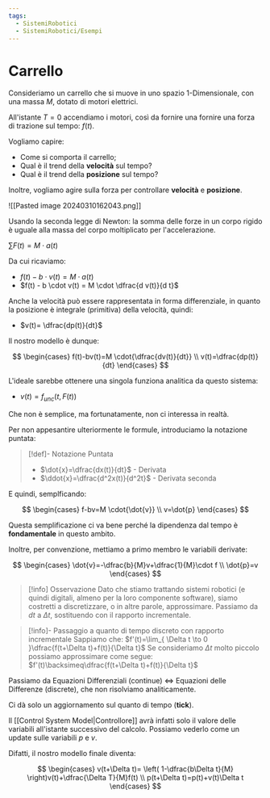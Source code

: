 ```yaml
---
tags:
  - SistemiRobotici
  - SistemiRobotici/Esempi
---
```

# Carrello

Consideriamo un carrello che si muove in uno spazio 1-Dimensionale, con una massa $M$, dotato di motori elettrici. 

All'istante $T=0$ accendiamo i motori, così da fornire una fornire una forza di trazione sul tempo: $f(t)$.

Vogliamo capire:
- Come si comporta il carrello;
- Qual è il trend della **velocità** sul tempo?
- Qual è il trend della **posizione** sul tempo?

Inoltre, vogliamo agire sulla forza per controllare **velocità** e **posizione**.

![[Pasted image 20240310162043.png]]

Usando la seconda legge di Newton: la somma delle forze in un corpo rigido è uguale alla massa del corpo moltiplicato per l'accelerazione.

$\displaystyle\sum F(t)=M \cdot a(t)$

Da cui ricaviamo:

- $f(t) - b \cdot v(t) = M \cdot a(t)$
- $f(t) - b \cdot v(t) = M \cdot \dfrac{d  v(t)}{d t}$

Anche la velocità può essere rappresentata in forma differenziale, in quanto la posizione è integrale (primitiva) della velocità, quindi:

- $v(t)= \dfrac{dp(t)}{dt}$

Il nostro modello è dunque:

$$
\begin{cases}
f(t)-bv(t)=M \cdot{\dfrac{dv(t)}{dt}} \\
v(t)=\dfrac{dp(t)}{dt}
\end{cases}
$$

L'ideale sarebbe ottenere una singola funziona analitica da questo sistema:

- $v(t)=f_{unc}(t,F(t))$

Che non è semplice, ma fortunatamente, non ci interessa in realtà.

Per non appesantire ulteriormente le formule, introduciamo la notazione puntata:


> [!def]- Notazione Puntata
> - $\dot{x}=\dfrac{dx(t)}{dt}$ - Derivata
> - $\ddot{x}=\dfrac{d^2x(t)}{d^2t}$ - Derivata seconda

E quindi, semplficando:

$$
\begin{cases}
f-bv=M \cdot{\dot{v}} \\
v=\dot{p}
\end{cases}
$$

Questa semplificazione ci va bene perché la dipendenza dal tempo è **fondamentale** in questo ambito.

Inoltre, per convenzione, mettiamo a primo membro le variabili derivate:

$$
\begin{cases}
\dot{v}=-\dfrac{b}{M}v+\dfrac{1}{M}\cdot f \\
\dot{p}=v
\end{cases}
$$


> [!info] Osservazione
> Dato che stiamo trattando sistemi robotici (e quindi digitali, almeno per la loro componente software), siamo costretti a discretizzare, o in altre parole, approssimare.
> Passiamo da $dt$ a $\Delta t$, sostituendo con il rapporto incrementale.


> [!info]- Passaggio a quanto di tempo discreto con rapporto incrementale
> Sappiamo che:
> $f'(t)=\lim_{ \Delta t \to 0 }\dfrac{f(t+\Delta t)+f(t)}{\Delta t}$
> Se consideriamo $\Delta t$ molto piccolo possiamo approssimare come segue:
> $f'(t)\backsimeq\dfrac{f(t+\Delta t)+f(t)}{\Delta t}$


Passiamo da Equazioni Differenziali (continue) $\iff$ Equazioni delle Differenze (discrete), che non risolviamo analiticamente.

Ci dà solo un aggiornamento sul quanto di tempo (**tick**).

Il [[Control System Model|Controllore]] avrà infatti solo il valore delle variabili all'istante successivo del calcolo. Possiamo vederlo come un update sulle variabili $p$ e $v$.

Difatti, il nostro modello finale diventa:

$$
\begin{cases}
v(t+\Delta t)= \left( 1-\dfrac{b\Delta t}{M} \right)v(t)+\dfrac{\Delta T}{M}f(t) \\
p(t+\Delta t)=p(t)+v(t)\Delta t
\end{cases}
$$


